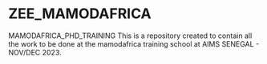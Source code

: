 # ZEE_MAMODAFRICA
MAMODAFRICA_PHD_TRAINING
This is a repository created to contain all the work to be done at the mamodafrica training school at AIMS SENEGAL - NOV/DEC 2023. 
